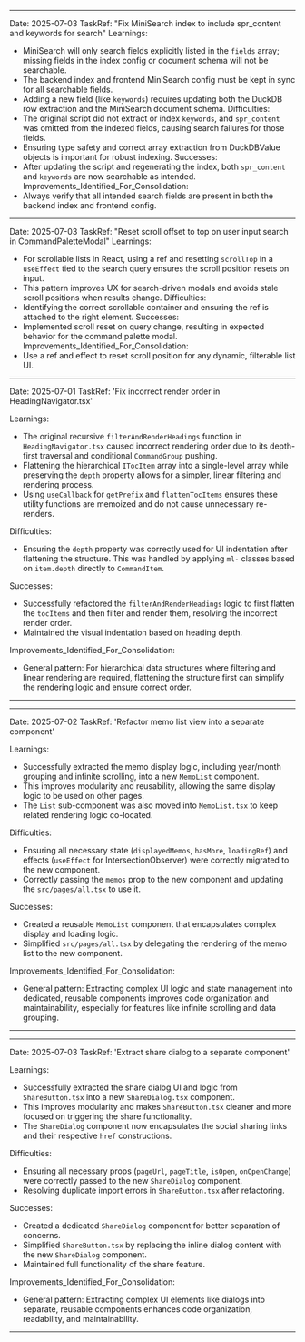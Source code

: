 ------
Date: 2025-07-03
TaskRef: "Fix MiniSearch index to include spr_content and keywords for search"
Learnings:
- MiniSearch will only search fields explicitly listed in the `fields` array; missing fields in the index config or document schema will not be searchable.
- The backend index and frontend MiniSearch config must be kept in sync for all searchable fields.
- Adding a new field (like `keywords`) requires updating both the DuckDB row extraction and the MiniSearch document schema.
Difficulties:
- The original script did not extract or index `keywords`, and `spr_content` was omitted from the indexed fields, causing search failures for those fields.
- Ensuring type safety and correct array extraction from DuckDBValue objects is important for robust indexing.
Successes:
- After updating the script and regenerating the index, both `spr_content` and `keywords` are now searchable as intended.
Improvements_Identified_For_Consolidation:
- Always verify that all intended search fields are present in both the backend index and frontend config.
---

Date: 2025-07-03
TaskRef: "Reset scroll offset to top on user input search in CommandPaletteModal"
Learnings:

- For scrollable lists in React, using a ref and resetting `scrollTop` in a `useEffect` tied to the search query ensures the scroll position resets on input.
- This pattern improves UX for search-driven modals and avoids stale scroll positions when results change.
  Difficulties:
- Identifying the correct scrollable container and ensuring the ref is attached to the right element.
  Successes:
- Implemented scroll reset on query change, resulting in expected behavior for the command palette modal.
  Improvements_Identified_For_Consolidation:
- Use a ref and effect to reset scroll position for any dynamic, filterable list UI.

---

Date: 2025-07-01
TaskRef: 'Fix incorrect render order in HeadingNavigator.tsx'

Learnings:

- The original recursive `filterAndRenderHeadings` function in `HeadingNavigator.tsx` caused incorrect rendering order due to its depth-first traversal and conditional `CommandGroup` pushing.
- Flattening the hierarchical `ITocItem` array into a single-level array while preserving the `depth` property allows for a simpler, linear filtering and rendering process.
- Using `useCallback` for `getPrefix` and `flattenTocItems` ensures these utility functions are memoized and do not cause unnecessary re-renders.

Difficulties:

- Ensuring the `depth` property was correctly used for UI indentation after flattening the structure. This was handled by applying `ml-` classes based on `item.depth` directly to `CommandItem`.

Successes:

- Successfully refactored the `filterAndRenderHeadings` logic to first flatten the `tocItems` and then filter and render them, resolving the incorrect render order.
- Maintained the visual indentation based on heading depth.

Improvements_Identified_For_Consolidation:

- General pattern: For hierarchical data structures where filtering and linear rendering are required, flattening the structure first can simplify the rendering logic and ensure correct order.

---

---

Date: 2025-07-02
TaskRef: 'Refactor memo list view into a separate component'

Learnings:

- Successfully extracted the memo display logic, including year/month grouping and infinite scrolling, into a new `MemoList` component.
- This improves modularity and reusability, allowing the same display logic to be used on other pages.
- The `List` sub-component was also moved into `MemoList.tsx` to keep related rendering logic co-located.

Difficulties:

- Ensuring all necessary state (`displayedMemos`, `hasMore`, `loadingRef`) and effects (`useEffect` for IntersectionObserver) were correctly migrated to the new component.
- Correctly passing the `memos` prop to the new component and updating the `src/pages/all.tsx` to use it.

Successes:

- Created a reusable `MemoList` component that encapsulates complex display and loading logic.
- Simplified `src/pages/all.tsx` by delegating the rendering of the memo list to the new component.

Improvements_Identified_For_Consolidation:

- General pattern: Extracting complex UI logic and state management into dedicated, reusable components improves code organization and maintainability, especially for features like infinite scrolling and data grouping.

---

---

Date: 2025-07-03
TaskRef: 'Extract share dialog to a separate component'

Learnings:

- Successfully extracted the share dialog UI and logic from `ShareButton.tsx` into a new `ShareDialog.tsx` component.
- This improves modularity and makes `ShareButton.tsx` cleaner and more focused on triggering the share functionality.
- The `ShareDialog` component now encapsulates the social sharing links and their respective `href` constructions.

Difficulties:

- Ensuring all necessary props (`pageUrl`, `pageTitle`, `isOpen`, `onOpenChange`) were correctly passed to the new `ShareDialog` component.
- Resolving duplicate import errors in `ShareButton.tsx` after refactoring.

Successes:

- Created a dedicated `ShareDialog` component for better separation of concerns.
- Simplified `ShareButton.tsx` by replacing the inline dialog content with the new `ShareDialog` component.
- Maintained full functionality of the share feature.

Improvements_Identified_For_Consolidation:

- General pattern: Extracting complex UI elements like dialogs into separate, reusable components enhances code organization, readability, and maintainability.

---
